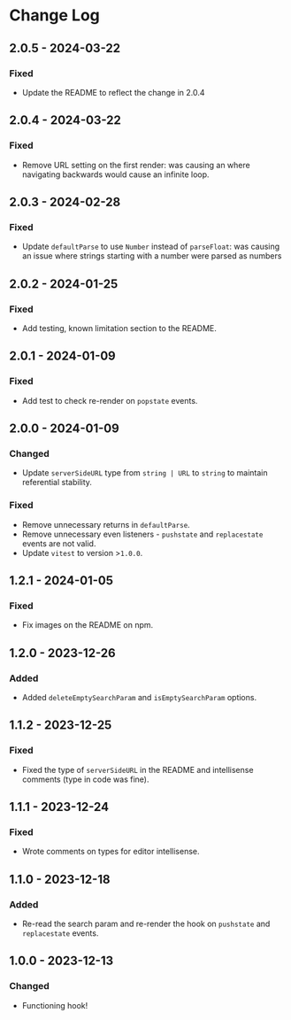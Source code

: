 # Change Log

<!-- ## 0.0.0 - yyyy-mm-dd -->
<!---->
<!-- ### Changed -->
<!---->
<!-- ### Added -->
<!---->
<!-- ### Fixed -->

## 2.0.5 - 2024-03-22

### Fixed

- Update the README to reflect the change in 2.0.4

## 2.0.4 - 2024-03-22

### Fixed

- Remove URL setting on the first render: was causing an where navigating backwards would cause an infinite loop.

## 2.0.3 - 2024-02-28

### Fixed

- Update `defaultParse` to use `Number` instead of `parseFloat`: was causing an issue where strings starting with a number were parsed as numbers

## 2.0.2 - 2024-01-25

### Fixed

- Add testing, known limitation section to the README.

## 2.0.1 - 2024-01-09

### Fixed

- Add test to check re-render on `popstate` events.

## 2.0.0 - 2024-01-09

### Changed

- Update `serverSideURL` type from `string | URL` to `string` to maintain referential stability.

### Fixed

- Remove unnecessary returns in `defaultParse`.
- Remove unnecessary even listeners - `pushstate` and `replacestate` events are not valid.
- Update `vitest` to version >`1.0.0`.

## 1.2.1 - 2024-01-05

### Fixed

- Fix images on the README on npm.

## 1.2.0 - 2023-12-26

### Added

- Added `deleteEmptySearchParam` and `isEmptySearchParam` options.

## 1.1.2 - 2023-12-25

### Fixed

- Fixed the type of `serverSideURL` in the README and intellisense comments (type in code was fine).

## 1.1.1 - 2023-12-24

### Fixed

- Wrote comments on types for editor intellisense.

## 1.1.0 - 2023-12-18

### Added

- Re-read the search param and re-render the hook on `pushstate` and `replacestate` events.

## 1.0.0 - 2023-12-13

### Changed

- Functioning hook!
